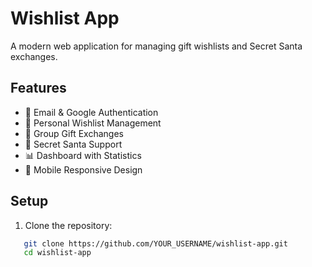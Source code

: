 # Wishlist App

A modern web application for managing gift wishlists and Secret Santa exchanges.

## Features

- 🔐 Email & Google Authentication
- 🎁 Personal Wishlist Management
- 👥 Group Gift Exchanges
- 🎅 Secret Santa Support
- 📊 Dashboard with Statistics
- 📱 Mobile Responsive Design

## Setup

1. Clone the repository:
```bash
   git clone https://github.com/YOUR_USERNAME/wishlist-app.git
   cd wishlist-app